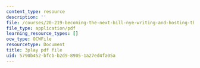 ```yaml
---
content_type: resource
description: ''
file: /courses/20-219-becoming-the-next-bill-nye-writing-and-hosting-the-educational-show-january-iap-2015/5790b452bfcbb2d989051a27ed4fa05a_AHJDrCiXNRA.pdf
file_type: application/pdf
learning_resource_types: []
ocw_type: OCWFile
resourcetype: Document
title: 3play pdf file
uid: 5790b452-bfcb-b2d9-8905-1a27ed4fa05a
---
```

